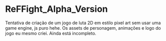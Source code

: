 # ReFFight_Alpha_Version

Tentativa de criação de um jogo de luta 2D em estilo pixel art sem usar uma game engine, js puro hehe. Os assets de personagem, animações e logo do jogo eu mesmo criei.
Ainda está incompleto.
                            
